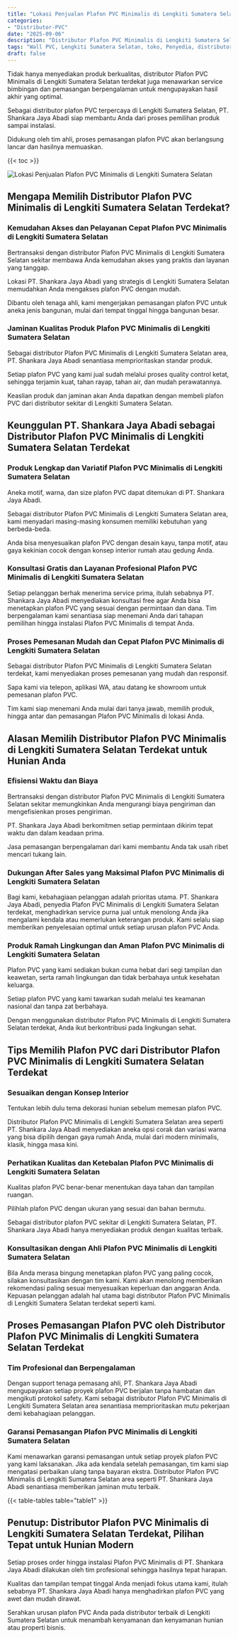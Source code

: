 ```yaml
---
title: "Lokasi Penjualan Plafon PVC Minimalis di Lengkiti Sumatera Selatan"
categories: 
- "Distributor-PVC"
date: "2025-09-06"
description: "Distributor Plafon PVC Minimalis di Lengkiti Sumatera Selatan untuk rumah, kantor, dan ritel. Panel terbaik, pilihan motif, pilihan warna menarik, beserta jasa instalasi ditangani oleh tim berpengalaman dan kepastian resmi!|Jasa penyediaan Plafon PVC Minimalis di Lengkiti Sumatera Selatan bagi keperluan hunian, kantor, atau ritel, dengan panel unggulan dan penempatan oleh tim profesional dan jaminan resmi.|Solusi Plafon PVC Minimalis di Lengkiti Sumatera Selatan yang terpercaya bagi hunian, kantor, dan gerai, dengan panel berkualitas dan instalasi oleh tenaga ahli ahli dan garansi resmi.|Penjualan Plafon PVC Minimalis di Lengkiti Sumatera Selatan untuk tempat tinggal, office, dan gerai, dengan produk terbaik dan instalasi ditangani oleh teknisi profesional, disertai dengan kepastian resmi.}"
tags: "Wall PVC, Lengkiti Sumatera Selatan, toko, Penyedia, distributor"
draft: false
---
```


Tidak hanya menyediakan produk berkualitas, distributor Plafon PVC Minimalis di Lengkiti Sumatera Selatan terdekat juga menawarkan service bimbingan dan pemasangan berpengalaman untuk mengupayakan hasil akhir yang optimal.

Sebagai distributor plafon PVC terpercaya di Lengkiti Sumatera Selatan, PT. Shankara Jaya Abadi siap membantu Anda dari proses pemilihan produk sampai instalasi.

Didukung oleh tim ahli, proses pemasangan plafon PVC akan berlangsung lancar dan hasilnya memuaskan.

{{< toc >}}

![Lokasi Penjualan Plafon PVC Minimalis di Lengkiti Sumatera Selatan](/images/Distributor-PVC/Lokasi-Penjualan-Plafon-PVC-Minimalis-di-Lengkiti-Sumatera-Selatan.png)


## Mengapa Memilih Distributor Plafon PVC Minimalis di Lengkiti Sumatera Selatan Terdekat?

### Kemudahan Akses dan Pelayanan Cepat Plafon PVC Minimalis di Lengkiti Sumatera Selatan

Bertransaksi dengan distributor Plafon PVC Minimalis di Lengkiti Sumatera Selatan sekitar membawa Anda kemudahan akses yang praktis dan layanan yang tanggap.

Lokasi PT. Shankara Jaya Abadi yang strategis di Lengkiti Sumatera Selatan memudahkan Anda mengakses plafon PVC dengan mudah.

Dibantu oleh tenaga ahli, kami mengerjakan pemasangan plafon PVC untuk aneka jenis bangunan, mulai dari tempat tinggal hingga bangunan besar.

### Jaminan Kualitas Produk Plafon PVC Minimalis di Lengkiti Sumatera Selatan

Sebagai distributor Plafon PVC Minimalis di Lengkiti Sumatera Selatan area, PT. Shankara Jaya Abadi senantiasa memprioritaskan standar produk.

Setiap plafon PVC yang kami jual sudah melalui proses quality control ketat, sehingga terjamin kuat, tahan rayap, tahan air, dan mudah perawatannya.

Keaslian produk dan jaminan akan Anda dapatkan dengan membeli plafon PVC dari distributor sekitar di Lengkiti Sumatera Selatan.

## Keunggulan PT. Shankara Jaya Abadi sebagai Distributor Plafon PVC Minimalis di Lengkiti Sumatera Selatan Terdekat

### Produk Lengkap dan Variatif Plafon PVC Minimalis di Lengkiti Sumatera Selatan

Aneka motif, warna, dan size plafon PVC dapat ditemukan di PT. Shankara Jaya Abadi.

Sebagai distributor Plafon PVC Minimalis di Lengkiti Sumatera Selatan area, kami menyadari masing-masing konsumen memiliki kebutuhan yang berbeda-beda.

Anda bisa menyesuaikan plafon PVC dengan desain kayu, tanpa motif, atau gaya kekinian cocok dengan konsep interior rumah atau gedung Anda.

### Konsultasi Gratis dan Layanan Profesional Plafon PVC Minimalis di Lengkiti Sumatera Selatan

Setiap pelanggan berhak menerima service prima, itulah sebabnya PT. Shankara Jaya Abadi menyediakan konsultasi free agar Anda bisa menetapkan plafon PVC yang sesuai dengan permintaan dan dana. Tim berpengalaman kami senantiasa siap menemani Anda dari tahapan pemilihan hingga instalasi Plafon PVC Minimalis di tempat Anda.

### Proses Pemesanan Mudah dan Cepat Plafon PVC Minimalis di Lengkiti Sumatera Selatan

Sebagai distributor Plafon PVC Minimalis di Lengkiti Sumatera Selatan terdekat, kami menyediakan proses pemesanan yang mudah dan responsif.

Sapa kami via telepon, aplikasi WA, atau datang ke showroom untuk pemesanan plafon PVC.

Tim kami siap menemani Anda mulai dari tanya jawab, memilih produk, hingga antar dan pemasangan Plafon PVC Minimalis di lokasi Anda.

## Alasan Memilih Distributor Plafon PVC Minimalis di Lengkiti Sumatera Selatan Terdekat untuk Hunian Anda

### Efisiensi Waktu dan Biaya

Bertransaksi dengan distributor Plafon PVC Minimalis di Lengkiti Sumatera Selatan sekitar memungkinkan Anda mengurangi biaya pengiriman dan mengefisienkan proses pengiriman.

PT. Shankara Jaya Abadi berkomitmen setiap permintaan dikirim tepat waktu dan dalam keadaan prima.

Jasa pemasangan berpengalaman dari kami membantu Anda tak usah ribet mencari tukang lain.

### Dukungan After Sales yang Maksimal Plafon PVC Minimalis di Lengkiti Sumatera Selatan

Bagi kami, kebahagiaan pelanggan adalah prioritas utama. PT. Shankara Jaya Abadi, penyedia Plafon PVC Minimalis di Lengkiti Sumatera Selatan terdekat, menghadirkan service purna jual untuk menolong Anda jika mengalami kendala atau memerlukan keterangan produk. Kami selalu siap memberikan penyelesaian optimal untuk setiap urusan plafon PVC Anda.

### Produk Ramah Lingkungan dan Aman Plafon PVC Minimalis di Lengkiti Sumatera Selatan

Plafon PVC yang kami sediakan bukan cuma hebat dari segi tampilan dan keawetan, serta ramah lingkungan dan tidak berbahaya untuk kesehatan keluarga.

Setiap plafon PVC yang kami tawarkan sudah melalui tes keamanan nasional dan tanpa zat berbahaya.

Dengan menggunakan distributor Plafon PVC Minimalis di Lengkiti Sumatera Selatan terdekat, Anda ikut berkontribusi pada lingkungan sehat.

## Tips Memilih Plafon PVC dari Distributor Plafon PVC Minimalis di Lengkiti Sumatera Selatan Terdekat

### Sesuaikan dengan Konsep Interior

Tentukan lebih dulu tema dekorasi hunian sebelum memesan plafon PVC.

Distributor Plafon PVC Minimalis di Lengkiti Sumatera Selatan area seperti PT. Shankara Jaya Abadi menyediakan aneka opsi corak dan variasi warna yang bisa dipilih dengan gaya rumah Anda, mulai dari modern minimalis, klasik, hingga masa kini.

### Perhatikan Kualitas dan Ketebalan Plafon PVC Minimalis di Lengkiti Sumatera Selatan

Kualitas plafon PVC benar-benar menentukan daya tahan dan tampilan ruangan.

Pilihlah plafon PVC dengan ukuran yang sesuai dan bahan bermutu.

Sebagai distributor plafon PVC sekitar di Lengkiti Sumatera Selatan, PT. Shankara Jaya Abadi hanya menyediakan produk dengan kualitas terbaik.

### Konsultasikan dengan Ahli Plafon PVC Minimalis di Lengkiti Sumatera Selatan

Bila Anda merasa bingung menetapkan plafon PVC yang paling cocok, silakan konsultasikan dengan tim kami. Kami akan menolong memberikan rekomendasi paling sesuai menyesuaikan keperluan dan anggaran Anda. Kepuasan pelanggan adalah hal utama bagi distributor Plafon PVC Minimalis di Lengkiti Sumatera Selatan terdekat seperti kami.

## Proses Pemasangan Plafon PVC oleh Distributor Plafon PVC Minimalis di Lengkiti Sumatera Selatan Terdekat

### Tim Profesional dan Berpengalaman

Dengan support tenaga pemasang ahli, PT. Shankara Jaya Abadi mengupayakan setiap proyek plafon PVC berjalan tanpa hambatan dan mengikuti protokol safety. Kami sebagai distributor Plafon PVC Minimalis di Lengkiti Sumatera Selatan area senantiasa memprioritaskan mutu pekerjaan demi kebahagiaan pelanggan.

### Garansi Pemasangan Plafon PVC Minimalis di Lengkiti Sumatera Selatan

Kami menawarkan garansi pemasangan untuk setiap proyek plafon PVC yang kami laksanakan. Jika ada kendala setelah pemasangan, tim kami siap mengatasi perbaikan ulang tanpa bayaran ekstra. Distributor Plafon PVC Minimalis di Lengkiti Sumatera Selatan area seperti PT. Shankara Jaya Abadi senantiasa memberikan jaminan mutu terbaik.

{{< table-tables table="table1" >}}

## Penutup: Distributor Plafon PVC Minimalis di Lengkiti Sumatera Selatan Terdekat, Pilihan Tepat untuk Hunian Modern

Setiap proses order hingga instalasi Plafon PVC Minimalis di PT. Shankara Jaya Abadi dilakukan oleh tim profesional sehingga hasilnya tepat harapan.

Kualitas dan tampilan tempat tinggal Anda menjadi fokus utama kami, itulah sebabnya PT. Shankara Jaya Abadi hanya menghadirkan plafon PVC yang awet dan mudah dirawat.

Serahkan urusan plafon PVC Anda pada distributor terbaik di Lengkiti Sumatera Selatan untuk menambah kenyamanan dan kenyamanan hunian atau properti bisnis.